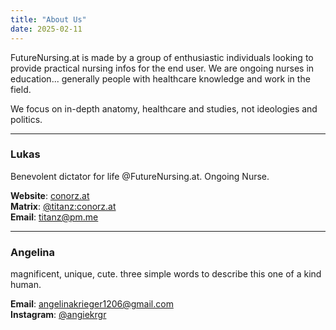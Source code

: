 ```yaml
---
title: "About Us"
date: 2025-02-11
---
```


FutureNursing.at is made by a group of enthusiastic individuals looking to provide practical nursing infos for the end user. We are ongoing nurses in education... generally people with healthcare knowledge and work in the field.

We focus on in-depth anatomy, healthcare and studies, not ideologies and politics.

---

### Lukas
Benevolent dictator for life @FutureNursing.at. Ongoing Nurse.

**Website**: [conorz.at](https://conorz.at)\
**Matrix**: [@titanz:conorz.at](https://matrix.to/#/@titanz:conorz.at)\
**Email**: [titanz@pm.me](mailto:titanz@pm.me)

---

### Angelina

magnificent, unique, cute. three simple words to describe this one of a kind human.

**Email**: [angelinakrieger1206@gmail.com](mailto:angelinakrieger1206@gmail.com)\
**Instagram**: [@angiekrgr](https://instagram.com/angiekrgr)
